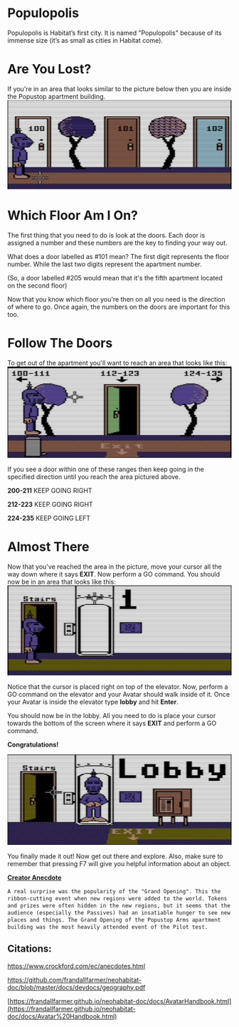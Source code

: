 # Populopolis

Populopolis is Habitat’s first city. It is named "Populopolis" because of its immense size (it’s as small as cities in Habitat come).

# Are You Lost?
If you're in an area that looks similar to the picture below then you are inside the Popustop apartment building. ![](https://raw.githubusercontent.com/frandallfarmer/neohabitat-doc/master/docs/images/apartments.JPG "Apartment")  


# Which Floor Am I On?
The first thing that you need to do is look at the doors. Each door is assigned a number and these numbers are the key to finding your way out.  

What does a door labelled as #101 mean? The first digit represents the floor number. While the last two digits represent the apartment number.  

(So, a door labelled #205 would mean that it's the fifth apartment located on the second floor)

Now that you know which floor you're then on all you need is the direction of where to go. Once again, the numbers on the doors are important for this too.

# Follow The Doors
To get out of the apartment you'll want to reach an area that looks like this:  
![](https://raw.githubusercontent.com/frandallfarmer/neohabitat-doc/master/docs/images/popustopline.JPG "Lines")  

If you see a door within one of these ranges then keep going in the specified direction until you reach the area pictured above.

**200-211**
KEEP GOING RIGHT

**212-223**
KEEP GOING RIGHT

**224-235**
KEEP GOING LEFT

# Almost There
Now that you've reached the area in the picture, move your cursor all the way down where it says **EXIT**. Now perform a GO command. You should now be in an area that looks like this:  
![](https://raw.githubusercontent.com/frandallfarmer/neohabitat-doc/master/docs/images/popustopelevator.JPG "Elevator")

Notice that the cursor is placed right on top of the elevator. Now, perform a GO command on the elevator and your Avatar should walk inside of it. Once your Avatar is inside the elevator type **lobby** and hit **Enter**.

You should now be in the lobby. All you need to do is place your cursor towards the bottom of the screen where it says **EXIT** and perform a GO command.

**Congratulations!**  

![](https://raw.githubusercontent.com/frandallfarmer/neohabitat-doc/master/docs/images/lobby.JPG "Lobby")

You finally made it out! Now get out there and explore. Also, make sure to remember that pressing F7 will give you helpful information about an object.  

**[Creator Anecdote](https://www.crockford.com/ec/anecdotes.html)**
~~~~
A real surprise was the popularity of the "Grand Opening". This the ribbon-cutting event when new regions were added to the world. Tokens and prizes were often hidden in the new regions, but it seems that the audience (especially the Passives) had an insatiable hunger to see new places and things. The Grand Opening of the Popustop Arms apartment building was the most heavily attended event of the Pilot test.
~~~~

## Citations:
https://www.crockford.com/ec/anecdotes.html

https://github.com/frandallfarmer/neohabitat-doc/blob/master/docs/devdocs/geography.pdf

[https://frandallfarmer.github.io/neohabitat-doc/docs/AvatarHandbook.html](https://frandallfarmer.github.io/neohabitat-doc/docs/Avatar%20Handbook.html)
